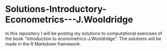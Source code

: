 # Solutions-Introductory-Econometrics---J.Wooldridge
In this repository I will be posting my solutions to computational exercises of the book 
"Introduction to econometrics-J.Wooldridge". The solutions will be made  in the R Markdown framework.
